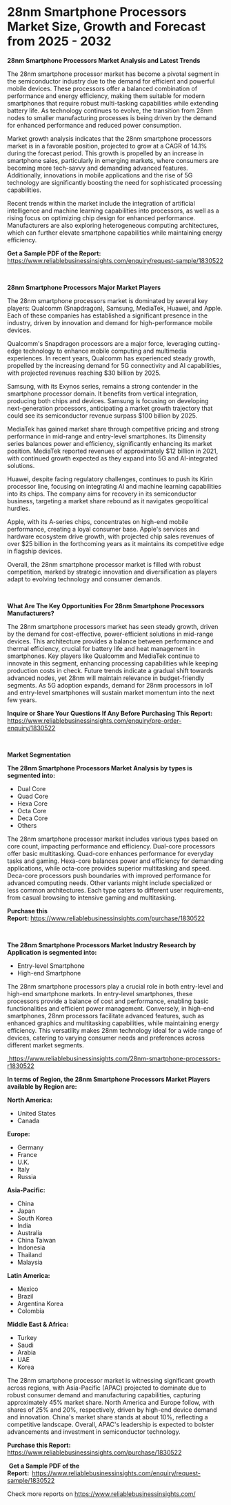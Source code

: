 <p><h1>28nm Smartphone Processors Market Size, Growth and Forecast from 2025 - 2032</h1></p><p><strong>28nm Smartphone Processors Market Analysis and Latest Trends</strong></p>
<p><p>The 28nm smartphone processor market has become a pivotal segment in the semiconductor industry due to the demand for efficient and powerful mobile devices. These processors offer a balanced combination of performance and energy efficiency, making them suitable for modern smartphones that require robust multi-tasking capabilities while extending battery life. As technology continues to evolve, the transition from 28nm nodes to smaller manufacturing processes is being driven by the demand for enhanced performance and reduced power consumption.</p><p>Market growth analysis indicates that the 28nm smartphone processors market is in a favorable position, projected to grow at a CAGR of 14.1% during the forecast period. This growth is propelled by an increase in smartphone sales, particularly in emerging markets, where consumers are becoming more tech-savvy and demanding advanced features. Additionally, innovations in mobile applications and the rise of 5G technology are significantly boosting the need for sophisticated processing capabilities.</p><p>Recent trends within the market include the integration of artificial intelligence and machine learning capabilities into processors, as well as a rising focus on optimizing chip design for enhanced performance. Manufacturers are also exploring heterogeneous computing architectures, which can further elevate smartphone capabilities while maintaining energy efficiency.</p></p>
<p><strong>Get a Sample PDF of the Report:&nbsp;</strong> <a href="https://www.reliablebusinessinsights.com/enquiry/request-sample/1830522?utm_campaign=3288&utm_medium=2&utm_source=Github&utm_content=ia&utm_term=06042025&utm_id=28nm-smartphone-processors">https://www.reliablebusinessinsights.com/enquiry/request-sample/1830522</a></p>
<p>&nbsp;</p>
<p><strong>28nm Smartphone Processors Major Market Players</strong></p>
<p><p>The 28nm smartphone processors market is dominated by several key players: Qualcomm (Snapdragon), Samsung, MediaTek, Huawei, and Apple. Each of these companies has established a significant presence in the industry, driven by innovation and demand for high-performance mobile devices.</p><p>Qualcomm's Snapdragon processors are a major force, leveraging cutting-edge technology to enhance mobile computing and multimedia experiences. In recent years, Qualcomm has experienced steady growth, propelled by the increasing demand for 5G connectivity and AI capabilities, with projected revenues reaching $30 billion by 2025.</p><p>Samsung, with its Exynos series, remains a strong contender in the smartphone processor domain. It benefits from vertical integration, producing both chips and devices. Samsung is focusing on developing next-generation processors, anticipating a market growth trajectory that could see its semiconductor revenue surpass $100 billion by 2025.</p><p>MediaTek has gained market share through competitive pricing and strong performance in mid-range and entry-level smartphones. Its Dimensity series balances power and efficiency, significantly enhancing its market position. MediaTek reported revenues of approximately $12 billion in 2021, with continued growth expected as they expand into 5G and AI-integrated solutions.</p><p>Huawei, despite facing regulatory challenges, continues to push its Kirin processor line, focusing on integrating AI and machine learning capabilities into its chips. The company aims for recovery in its semiconductor business, targeting a market share rebound as it navigates geopolitical hurdles.</p><p>Apple, with its A-series chips, concentrates on high-end mobile performance, creating a loyal consumer base. Apple's services and hardware ecosystem drive growth, with projected chip sales revenues of over $25 billion in the forthcoming years as it maintains its competitive edge in flagship devices.</p><p>Overall, the 28nm smartphone processor market is filled with robust competition, marked by strategic innovation and diversification as players adapt to evolving technology and consumer demands.</p></p>
<p>&nbsp;</p>
<p><strong>What Are The Key Opportunities For 28nm Smartphone Processors Manufacturers?</strong></p>
<p><p>The 28nm smartphone processors market has seen steady growth, driven by the demand for cost-effective, power-efficient solutions in mid-range devices. This architecture provides a balance between performance and thermal efficiency, crucial for battery life and heat management in smartphones. Key players like Qualcomm and MediaTek continue to innovate in this segment, enhancing processing capabilities while keeping production costs in check. Future trends indicate a gradual shift towards advanced nodes, yet 28nm will maintain relevance in budget-friendly segments. As 5G adoption expands, demand for 28nm processors in IoT and entry-level smartphones will sustain market momentum into the next few years.</p></p>
<p><strong>Inquire or Share Your Questions If Any Before Purchasing This Report:</strong> <a href="https://www.reliablebusinessinsights.com/enquiry/pre-order-enquiry/1830522?utm_campaign=3288&utm_medium=2&utm_source=Github&utm_content=ia&utm_term=06042025&utm_id=28nm-smartphone-processors">https://www.reliablebusinessinsights.com/enquiry/pre-order-enquiry/1830522</a></p>
<p>&nbsp;</p>
<p><strong>Market Segmentation</strong></p>
<p><strong>The 28nm Smartphone Processors Market Analysis by types is segmented into:</strong></p>
<p><ul><li>Dual Core</li><li>Quad Core</li><li>Hexa Core</li><li>Octa Core</li><li>Deca Core</li><li>Others</li></ul></p>
<p><p>The 28nm smartphone processor market includes various types based on core count, impacting performance and efficiency. Dual-core processors offer basic multitasking. Quad-core enhances performance for everyday tasks and gaming. Hexa-core balances power and efficiency for demanding applications, while octa-core provides superior multitasking and speed. Deca-core processors push boundaries with improved performance for advanced computing needs. Other variants might include specialized or less common architectures. Each type caters to different user requirements, from casual browsing to intensive gaming and multitasking.</p></p>
<p><strong>Purchase this Report:&nbsp;</strong><a href="https://www.reliablebusinessinsights.com/purchase/1830522?utm_campaign=3288&utm_medium=2&utm_source=Github&utm_content=ia&utm_term=06042025&utm_id=28nm-smartphone-processors">https://www.reliablebusinessinsights.com/purchase/1830522</a></p>
<p>&nbsp;</p>
<p><strong>The 28nm Smartphone Processors Market Industry Research by Application is segmented into:</strong></p>
<p><ul><li>Entry-level Smartphone</li><li>High-end Smartphone</li></ul></p>
<p><p>The 28nm smartphone processors play a crucial role in both entry-level and high-end smartphone markets. In entry-level smartphones, these processors provide a balance of cost and performance, enabling basic functionalities and efficient power management. Conversely, in high-end smartphones, 28nm processors facilitate advanced features, such as enhanced graphics and multitasking capabilities, while maintaining energy efficiency. This versatility makes 28nm technology ideal for a wide range of devices, catering to varying consumer needs and preferences across different market segments.</p></p>
<p><a href="https://www.reliablebusinessinsights.com/28nm-smartphone-processors-r1830522?utm_campaign=3288&utm_medium=2&utm_source=Github&utm_content=ia&utm_term=06042025&utm_id=28nm-smartphone-processors">&nbsp;https://www.reliablebusinessinsights.com/28nm-smartphone-processors-r1830522</a></p>
<p><strong>In terms of Region, the 28nm Smartphone Processors Market Players available by Region are:</strong></p>
<p>
    <p> <strong> North America: </strong>
        <ul>
            <li>United States</li>
            <li>Canada</li>
        </ul>
        </p> 
    <p> <strong> Europe: </strong>
        <ul>
            <li>Germany</li>
            <li>France</li>
            <li>U.K.</li>
            <li>Italy</li>
            <li>Russia</li>
        </ul>
        </p> 
    <p> <strong> Asia-Pacific: </strong>
        <ul>
            <li>China</li>
            <li>Japan</li>
            <li>South Korea</li>
            <li>India</li>
            <li>Australia</li>
            <li>China Taiwan</li>
            <li>Indonesia</li>
            <li>Thailand</li>
            <li>Malaysia</li>
        </ul>
        </p> 
    <p> <strong> Latin America: </strong>
        <ul>
            <li>Mexico</li>
            <li>Brazil</li>
            <li>Argentina Korea</li>
            <li>Colombia</li>
        </ul>
        </p> 
    <p> <strong> Middle East & Africa: </strong>
        <ul>
            <li>Turkey</li>
            <li>Saudi</li>
            <li>Arabia</li>
            <li>UAE</li>
            <li>Korea</li>
        </ul>
    </p>
    </p>
<p><p>The 28nm smartphone processor market is witnessing significant growth across regions, with Asia-Pacific (APAC) projected to dominate due to robust consumer demand and manufacturing capabilities, capturing approximately 45% market share. North America and Europe follow, with shares of 25% and 20%, respectively, driven by high-end device demand and innovation. China's market share stands at about 10%, reflecting a competitive landscape. Overall, APAC's leadership is expected to bolster advancements and investment in semiconductor technology.</p></p>
<p><strong>Purchase this Report: </strong><a href="https://www.reliablebusinessinsights.com/purchase/1830522?utm_campaign=3288&utm_medium=2&utm_source=Github&utm_content=ia&utm_term=06042025&utm_id=28nm-smartphone-processors">https://www.reliablebusinessinsights.com/purchase/1830522</a></p>
<p>&nbsp;<strong>Get a Sample PDF of the Report:&nbsp;&nbsp;</strong><a href="https://www.reliablebusinessinsights.com/enquiry/request-sample/1830522?utm_campaign=3288&utm_medium=2&utm_source=Github&utm_content=ia&utm_term=06042025&utm_id=28nm-smartphone-processors">https://www.reliablebusinessinsights.com/enquiry/request-sample/1830522</a></p>
<p><strong></strong></p>
<p>Check more reports on <a href="https://www.reliablebusinessinsights.com/?utm_campaign=3288&utm_medium=2&utm_source=Github&utm_content=ia&utm_term=06042025&utm_id=28nm-smartphone-processors">https://www.reliablebusinessinsights.com/</a></p>